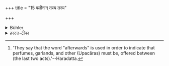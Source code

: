 +++
title = "15 बलीनान् तस्य तस्य"

+++

<details><summary>Bühler</summary>

15. For each Bali-offering the ground must be prepared separately. (The performer) sweeps (the ground) with his (right) hand, sprinkles it with water, turning, the palm downwards, throws down (the offering), and afterwards sprinkles water around it. [^8] 


[^8]:  'They say that the word "afterwards" is used in order to indicate that perfumes, garlands, and other (Upacāras) must be, offered between (the last two acts).'--Haradatta.
</details>

<details><summary>हरदत्त-टीका</summary>

## सूत्रम्
बलीनां तस्य तस्य देशे संस्कारो हस्तेन परिमृज्याऽऽवोक्ष्य न्युप्य पश्चात्परिषेचनम् ॥ १५ ॥  
## टिप्पनी
बलीनां मध्ये तस्यतस्य बलेर्देशे संस्कारः कर्तव्यः। कः पुनरसौ? हस्तेन परिमार्जनमवोक्षणं च । तं कृत्वा बलिं निवपति । न्युप्य पश्चात् परिषेचनं कर्तव्यम् । उपदेशक्रमादेव सिद्धे पश्चाद्ग्रहणं मध्ये गन्धमाल्यादिदानार्थमित्याहुः। 'तस्यतस्ये'ति वचनं सत्यपि सम्भवे सकृदेव परिमार्जनमवोक्षणं च मा भूत् । एकस्मिन्देशे समवेतानामपि पृथक्पृथग्यथा स्यादिति ॥ १५ ॥
</details>
